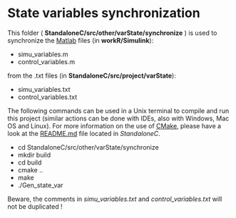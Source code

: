 State variables synchronization
===============================

This folder ( __StandaloneC/src/other/varState/synchronize__ ) is used to synchronize the [Matlab](http://www.mathworks.nl/products/matlab/) files (in __workR/Simulink__):
* simu_variables.m
* control_variables.m

from the .txt files (in __StandaloneC/src/project/varState__):
* simu_variables.txt
* control_variables.txt

The following commands can be used in a Unix terminal to compile and run this project (similar actions can be done with IDEs, also with Windows, Mac OS and Linux).
For more information on the use of [CMake](http://www.cmake.org/), please have a look at the [README.md](StandaloneC/README.md) file located in _StandaloneC_.

* cd StandaloneC/src/other/varState/synchronize
* mkdir build
* cd build
* cmake ..
* make
* ./Gen_state_var

Beware, the comments in _simu_variables.txt_ and _control_variables.txt_ will not be duplicated !
